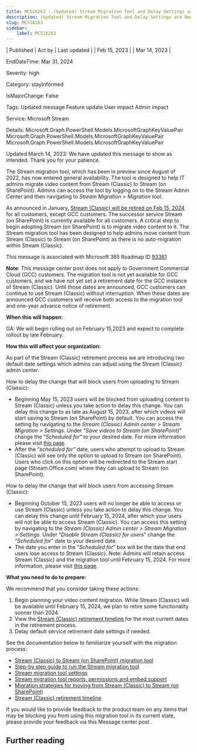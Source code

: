 ```yaml
---
title: MC516263 - (Updated) Stream Migration Tool and Delay Settings are Now Generally Available
description: (Updated) Stream Migration Tool and Delay Settings are Now Generally Available
slug: MC516263
sidebar:
    label: MC516263
---
```



| Published | Act by | Last updated |
| Feb 15, 2023 |  | Mar 14, 2023 |

EndDateTime: Mar 31, 2024

Severity: high

Category: stayInformed

IsMajorChange: False

Tags: Updated message Feature update User impact Admin impact

Service: Microsoft Stream

Details: Microsoft.Graph.PowerShell.Models.MicrosoftGraphKeyValuePair Microsoft.Graph.PowerShell.Models.MicrosoftGraphKeyValuePair Microsoft.Graph.PowerShell.Models.MicrosoftGraphKeyValuePair

<p>Updated March 14, 2023: We have updated this message to show as intended. Thank you for your patience.</p><p>The Stream migration tool, which has been in preview since August of 2022, has now entered general availability. The tool is designed to help IT admins migrate video content from Stream (Classic) to Stream (on SharePoint). Admins can access the tool by logging on to the Stream Admin Center and then navigating to <i>Stream Migration &gt; Migration tool</i>.&nbsp;&nbsp;<br></p><p>As announced in January, <a href="https://techcommunity.microsoft.com/t5/microsoft-stream-blog/update-on-stream-classic-retirement-last-day-of-service-set-for/ba-p/3712075" target="_blank">Stream (Classic) will be retired on Feb 15, 2024</a> for all customers, except GCC customers. The successor service Stream (on SharePoint) is currently available for all customers. A critical step to begin adopting Stream (on SharePoint) is to migrate video content to it. The Stream migration tool has been designed to help admins move content from Stream (Classic) to Stream (on SharePoint) as there is no auto-migration within Stream (Classic).&nbsp;</p><p>
</p><p>This message is associated with Microsoft 365 Roadmap ID <a href="https://www.microsoft.com/microsoft-365/roadmap?filters=&amp;searchterms=93361" target="_blank">93361</a></p><p><b>Note</b>: This message center post does not apply to Government Commercial Cloud (GCC) customers. The migration tool is not yet available for GCC customers, and we have not yet set a retirement date for the GCC instance of Stream (Classic). Until those dates are announced, GCC customers can continue to use Stream (Classic) without interruption. When these dates are announced GCC customers will receive both access to the migration tool and one-year advance notice of retirement.<i>&nbsp;</i></p><p><b>When this will happen:</b> 
</p><p> 
</p><p>GA: We will begin rolling out on February 15,2023 and expect to complete rollout by late February.</p><p><b>How this will affect your organization:</b> 
</p><p>
</p><p>As part of the Stream (Classic) retirement process we are introducing two default date settings which admins can adjust using the Stream (Classic) admin center.&nbsp;</p><p>How to delay the change that will block users from uploading to Stream (Classic):</p><ul><li>Beginning May 15, 2023 users will be blocked from uploading content to Stream (Classic) unless you take action to delay this change. You can delay this change to as late as August 15, 2023, after which videos will start saving to Stream (on SharePoint) by default. You can access the setting by navigating to the <i>Stream (Classic) Admin center &gt; Stream Migration &gt; Settings</i>. Under “<i>Save videos to Stream (on SharePoint)</i>” change the “<i>Scheduled for</i>” to your desired date. For more information please visit <a href="https://learn.microsoft.com/stream/streamnew/migration-settings#delay-upload-block-setting" target="_blank" style="font-family: sans-serif; font-weight: 400; background-color: rgb(255, 255, 255);">this page</a>.<br></li><li>After the “<i>scheduled for”</i> date, users who attempt to upload to Stream (Classic) will see only the option to upload to Stream (on SharePoint). Users who click on this option will be redirected to the Stream start page (Stream.Office.com) where they can upload to Stream (on SharePoint).&nbsp;</li></ul><p>How to delay the change that will block users from accessing Stream (Classic):</p><ul><li>Beginning October 15, 2023 users will no longer be able to access or use Stream (Classic) unless you take action to delay this change. You can delay this change until February 15, 2024, after which your users will not be able to access Stream (Classic). You can access this setting by navigating to the <i>Stream (Classic) Admin center &gt; Stream Migration &gt; Settings.</i>&nbsp;Under “<i>Disable Stream (Classic) for users</i>” change the “<i>Scheduled for</i>” date to your desired date.&nbsp;</li><li>The date you enter in the “<i>Scheduled for</i>” box will be the date that end users lose access to Stream (Classic). Note: Admins will retain access Stream (Classic) and the migration tool until February 15, 2024. For more information, please visit <a href="https://learn.microsoft.com/en-us/stream/streamnew/migration-settings#disable-stream-classic" target="_blank">this page</a>.</li></ul><p><b>What you need to do to prepare:</b><br></p><p>
</p><p>We recommend that you consider taking these actions:&nbsp;<br></p><ol><li>Begin planning your video content migration. While Stream (Classic) will be available until February 15, 2024, we plan to retire some functionality sooner than 2024.&nbsp;<br></li><li>View the <a href="https://learn.microsoft.com/stream/streamnew/stream-classic-to-new-migration-overview#timeline" target="_blank">Stream (Classic) retirement timeline </a>for the most current dates in the retirement process.&nbsp;<br></li><li>Delay default service retirement date settings if needed.&nbsp;</li></ol><p>See the documentation below to familiarize yourself with the migration process:<br></p><ul><li><a href="https://learn.microsoft.com/stream/streamnew/understand-the-tool" target="_blank">Stream (Classic) to Stream (on SharePoint) migration tool</a></li><li><a href="https://learn.microsoft.com/stream/streamnew/step-by-step-guide" target="_blank">Step-by step guide to run the Stream migration tool</a></li><li><a href="https://learn.microsoft.com/stream/streamnew/migration-settings" target="_blank">Stream migration tool settings</a></li><li><a href="https://learn.microsoft.com/stream/streamnew/migration-details" target="_blank">Stream migration tool reports, permissions and embed support</a></li><li><a href="https://learn.microsoft.com/stream/streamnew/migration-strategies" target="_blank">Migration strategies for moving from Stream (Classic) to Stream (on SharePoint)</a></li><li><a href="https://learn.microsoft.com/stream/streamnew/stream-classic-to-new-migration-overview#migration--retirement-timeline" target="_blank">Stream (Classic) retirement timeline</a></li></ul><p>If you would like to provide feedback to the product team on any items that may be blocking you from using this migration tool in its current state, please provide your feedback via this Message center post .<br></p>

## Further reading
